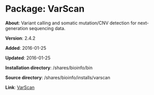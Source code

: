 # Package: VarScan

**About**: Variant calling and somatic mutation/CNV detection for next-generation sequencing data.

**Version**: 2.4.2

**Added**: 2016-01-25

**Updated**: 2016-01-25

**Installation directory**: /shares/bioinfo/bin

**Source directory**: /shares/bioinfo/installs/varscan

**Link**: [VarScan](http://dkoboldt.github.io/varscan/)
